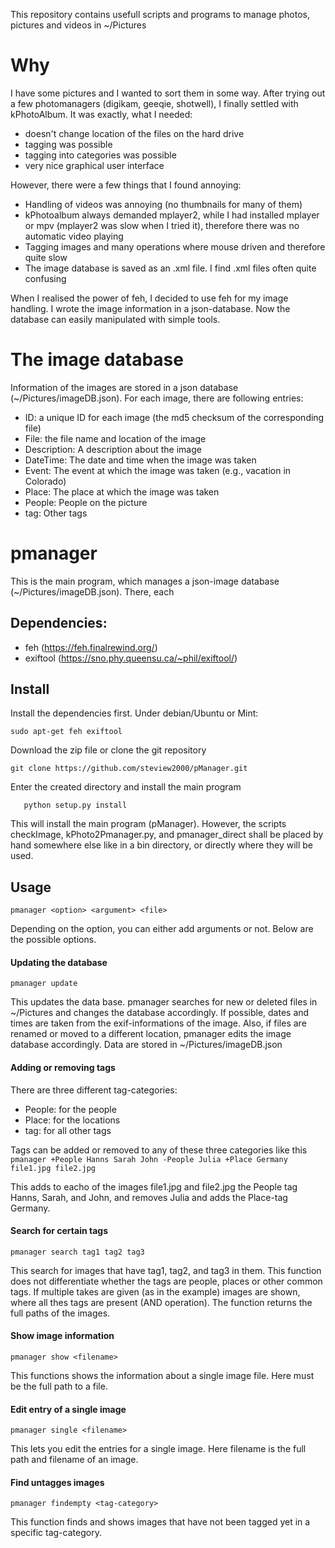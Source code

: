 This repository contains usefull scripts and programs to manage photos, pictures and videos in ~/Pictures

# Why

I have some pictures and I wanted to sort them in some way. After trying out a few photomanagers
(digikam,  geeqie, shotwell), I finally settled with kPhotoAlbum. It was exactly, what I needed:
	
 - doesn't change location of the files on the hard drive
 - tagging was possible
 - tagging into categories was possible
 - very nice graphical user interface

However, there were a few things that I found annoying:

 - Handling of videos was annoying (no thumbnails for many of them)
 - kPhotoalbum always demanded mplayer2, while I had installed mplayer or mpv (mplayer2 was slow when I tried it), therefore there was no automatic video playing
 - Tagging images and many operations where mouse driven and therefore quite slow
 - The image database is saved as an .xml file. I find .xml files often quite confusing

When I realised the power of feh, I decided to use feh for my image handling. I wrote the image
information in a json-database. Now the database can easily manipulated with simple tools.

# The image database
Information of the images are stored in a json database (~/Pictures/imageDB.json). For each image,
there are following entries:
 - ID:	 		a unique ID for each image (the md5 checksum of the corresponding file)
 - File: 		the file name and location of the image 
 - Description: A description about the image
 - DateTime:	The date and time when the image was taken
 - Event:		The event at which the image was taken (e.g., vacation in Colorado)
 - Place:		The place at which the image was taken 
 - People:		People on the picture
 - tag:			Other tags

# pmanager
This is the main program, which manages a json-image database (~/Pictures/imageDB.json). There, each

## Dependencies:
 - feh (https://feh.finalrewind.org/)
 - exiftool (https://sno.phy.queensu.ca/~phil/exiftool/)

## Install
Install the dependencies first. Under debian/Ubuntu or Mint:

```sudo apt-get feh exiftool```

Download the zip file or clone the git repository

```git clone https://github.com/steview2000/pManager.git```

Enter the created directory and install the main program

```cd pManager
   python setup.py install
```

This will install the main program (pManager). However, the scripts checkImage, kPhoto2Pmanager.py,
and pmanager_direct shall be placed by hand somewhere else like in a bin directory, or directly where
they will be used.


## Usage

```pmanager <option> <argument> <file>```

Depending on the option, you can either add arguments or not. Below are the possible options.

#### Updating the database

```pmanager update```

This updates the data base. pmanager searches for new or deleted files in ~/Pictures and changes the
database accordingly. If possible, dates and times are taken from the exif-informations of the image.
Also, if files are renamed or moved to a different location, pmanager edits the image database
accordingly. Data are stored in ~/Pictures/imageDB.json

#### Adding or removing tags
There are three different tag-categories:

 - People: for the people
 - Place:  for the locations
 - tag:	  for all other tags

Tags can be added or removed to any of these three categories like this
```pmanager +People Hanns Sarah John -People Julia +Place Germany file1.jpg file2.jpg```

This adds to eacho of the images file1.jpg and file2.jpg the People tag Hanns, Sarah, and John, and
removes Julia and adds the Place-tag Germany.

#### Search for certain tags

```pmanager search tag1 tag2 tag3```

This search for images that have tag1, tag2, and tag3 in them. This function does not differentiate
whether the tags are people, places or other common tags. If multiple takes are given (as in the
example) images are shown, where all thes tags are present (AND operation). The function returns the
full paths of the images.

#### Show image information

```pmanager show <filename>```

This functions shows the information about a single image file. Here <filename> must be the full
path to a file.

#### Edit entry of a single image

```pmanager single <filename>```

This lets you edit the entries for a single image. Here filename is the full path and filename of an
image.

#### Find untagges images

```pmanager findempty <tag-category>```

This function finds and shows images that have not been tagged yet in a specific tag-category.


	



